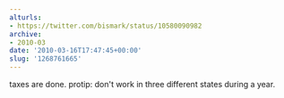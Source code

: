 ```yaml
---
alturls:
- https://twitter.com/bismark/status/10580090982
archive:
- 2010-03
date: '2010-03-16T17:47:45+00:00'
slug: '1268761665'
---
```


taxes are done. protip: don't work in three different states during a year.

